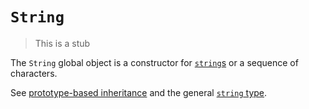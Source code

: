 # `String`

> This is a stub

The `String` global object is a constructor for [`string`s][type-string] or a sequence of characters.

See [prototype-based inheritance][concept-prototype-inheritance] and the general [`string` type][type-string].

[concept-prototype-inheritance]: ../../../languages/javascript/info/prototype_inheritance.md
[type-string]: ../../../../reference/types/string.md
